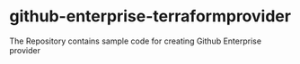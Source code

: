# github-enterprise-terraformprovider

The Repository contains sample code for creating Github Enterprise provider
